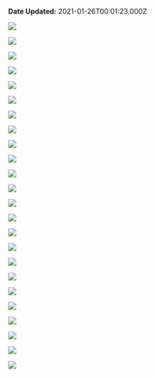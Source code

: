 **Date Updated:** 2021-01-26T00:01:23.000Z

![](https://s3.amazonaws.com/cdn.freshdesk.com/data/helpdesk/attachments/production/48082757705/original/n1b0rsdlbrQR5cF2Mwbj--QxYMYAX9K9yQ.jpg?1611270259)

![](https://s3.amazonaws.com/cdn.freshdesk.com/data/helpdesk/attachments/production/48082757746/original/BD6HWYB0ZwXZ2HoRb0vZvG6IM_PIPFw23Q.jpg?1611270273)

![](https://s3.amazonaws.com/cdn.freshdesk.com/data/helpdesk/attachments/production/48082757758/original/-dMJdhHqyhp3nfJkYFlGSMqh3fmJiPW1DA.jpg?1611270288)

![](https://s3.amazonaws.com/cdn.freshdesk.com/data/helpdesk/attachments/production/48082757781/original/CJ6-CdSn4PDOrywcFBI5PXKVNa_y9JhJ5g.jpg?1611270303)

![](https://s3.amazonaws.com/cdn.freshdesk.com/data/helpdesk/attachments/production/48082757901/original/9kANUKmSTDrmIEjUn8zSNlCpVWfVKbA85w.jpg?1611270335)

![](https://s3.amazonaws.com/cdn.freshdesk.com/data/helpdesk/attachments/production/48082757947/original/kTUn2XwcPmKM27mgYnt5hUlygbqvv1QXMA.jpg?1611270352)

![](https://s3.amazonaws.com/cdn.freshdesk.com/data/helpdesk/attachments/production/48082757969/original/J9-jVQqw-_tTKD5WmY9h5-36RVU33UWbSA.jpg?1611270367)

![](https://s3.amazonaws.com/cdn.freshdesk.com/data/helpdesk/attachments/production/48082757985/original/hxkNZ6Ek_1gZg8mHuXgIiUTk68rLt03A9g.jpg?1611270383)

![](https://s3.amazonaws.com/cdn.freshdesk.com/data/helpdesk/attachments/production/48082758019/original/dJrAySLh_m5e-RYOXIGzoOxLZ1AMI7SD8g.jpg?1611270400)

![](https://s3.amazonaws.com/cdn.freshdesk.com/data/helpdesk/attachments/production/48082758040/original/Q6ccX1vcr2x9AoNNieWei98FYoEST20LFA.jpg?1611270413)

![](https://s3.amazonaws.com/cdn.freshdesk.com/data/helpdesk/attachments/production/48082756931/original/Ly-ZC17nU7qLMSNGgmpzaOGY4HazvuCEpQ.png?1611269663)

![](https://s3.amazonaws.com/cdn.freshdesk.com/data/helpdesk/attachments/production/48082756938/original/d_aXPZTxSV3ArlIKLI8K3fSatZGOBkehZA.png?1611269677)

  
![](https://s3.amazonaws.com/cdn.freshdesk.com/data/helpdesk/attachments/production/48082756968/original/5yfJ0oktOH0NXHmcvgKTFUlE3YRz7wNuBA.png?1611269689)

  
![](https://s3.amazonaws.com/cdn.freshdesk.com/data/helpdesk/attachments/production/48082756979/original/AwYTu5QBDJYF1jHU8eZy-aoAZt7IMWcRXg.png?1611269700)

  
![](https://s3.amazonaws.com/cdn.freshdesk.com/data/helpdesk/attachments/production/48082756995/original/MRPcjdqIWsralmLRQPC41AGiaGRIA7O6Dg.png?1611269711)

  
![](https://s3.amazonaws.com/cdn.freshdesk.com/data/helpdesk/attachments/production/48082757018/original/RCtkwv8H_LGLC__vdAymF_bJxxQZUvxHmg.png?1611269722)

  
![](https://s3.amazonaws.com/cdn.freshdesk.com/data/helpdesk/attachments/production/48082757044/original/DUjJRC7Gf__Vsi6IKrdXpFN3cEPKh_6KFg.png?1611269745)

  
![](https://s3.amazonaws.com/cdn.freshdesk.com/data/helpdesk/attachments/production/48082757085/original/2yUyvXoHc7E26ggcOXi7wEaxt0b9uDV9sg.png?1611269777)

  
![](https://s3.amazonaws.com/cdn.freshdesk.com/data/helpdesk/attachments/production/48082757105/original/T8nZG0sTfTb7otIOjpNpSnSBoRdr0ANXDQ.png?1611269790)

  
![](https://s3.amazonaws.com/cdn.freshdesk.com/data/helpdesk/attachments/production/48082757112/original/QfvFW3a7vlX7_gKsi2tbleP3eraicW37Zw.png?1611269800)

  
![](https://s3.amazonaws.com/cdn.freshdesk.com/data/helpdesk/attachments/production/48082757119/original/sKAJsRmDzT6XWerDHzZ7hDj-xRfneVhOhw.png?1611269812)

  
![](https://s3.amazonaws.com/cdn.freshdesk.com/data/helpdesk/attachments/production/48082757146/original/nQYXpMlqbr2Q84vZOTwM1_9M4BXJ9QIPfQ.png?1611269823)

  
![](https://s3.amazonaws.com/cdn.freshdesk.com/data/helpdesk/attachments/production/48082757177/original/qtjSYREETuwyxDhmq1sGEntqbzTYmbEotg.png?1611269836)

  
![](https://s3.amazonaws.com/cdn.freshdesk.com/data/helpdesk/attachments/production/48082757206/original/DtrvWvr6K0RK5dHzSkw6uHQkbZhw1jSu4g.png?1611269854)
  
  